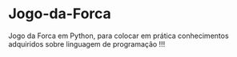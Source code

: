 # Jogo-da-Forca
Jogo da Forca em Python, para colocar em prática conhecimentos adquiridos sobre linguagem de programação !!!
